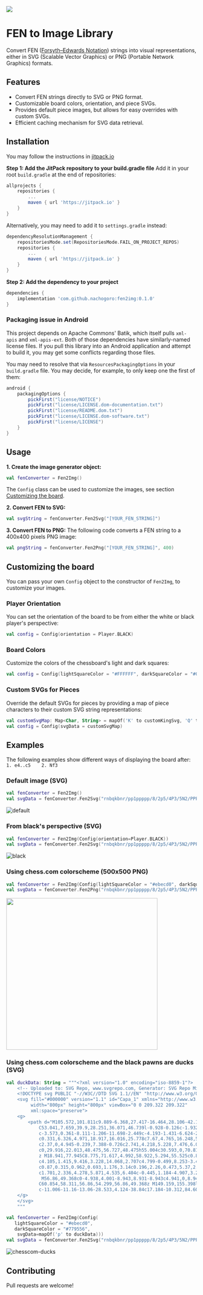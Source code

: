 [![](https://jitpack.io/v/nachogoro/fen2img.svg)](https://jitpack.io/#nachogoro/fen2img)
# FEN to Image Library
Convert FEN ([Forsyth–Edwards Notation](https://en.wikipedia.org/wiki/Forsyth%E2%80%93Edwards_Notation)) strings into visual representations, either in SVG (Scalable Vector Graphics) or PNG (Portable Network Graphics) formats.

## Features
- Convert FEN strings directly to SVG or PNG format.
- Customizable board colors, orientation, and piece SVGs.
- Provides default piece images, but allows for easy overrides with custom SVGs.
- Efficient caching mechanism for SVG data retrieval.

## Installation
You may follow the instructions in [jitpack.io](https://jitpack.io/#nachogoro/fen2img/0.1.0)

**Step 1: Add the JitPack repository to your build.gradle file**
Add it in your root `build.gradle` at the end of repositories:
```groovy
allprojects {
    repositories {
        ...
        maven { url 'https://jitpack.io' }
    }
}
```

Alternatively, you may need to add it to `settings.gradle` instead:
```groovy
dependencyResolutionManagement {
    repositoriesMode.set(RepositoriesMode.FAIL_ON_PROJECT_REPOS)
    repositories {
        ...
        maven { url 'https://jitpack.io' }
    }
}
```

**Step 2: Add the dependency to your project**
```groovy
dependencies {
    implementation 'com.github.nachogoro:fen2img:0.1.0'
}
```
### Packaging issue in Android
This project depends on Apache Commons' Batik, which itself pulls `xml-apis` and `xml-apis-ext`. Both of those dependencies have similarly-named license files. If you pull this library into an Android application and attempt to build it, you may get some conflicts regarding those files.

You may need to resolve that via `ResourcesPackagingOptions` in your `build.gradle` file. You may decide, for example, to only keep one the first of them:
```groovy
android {
    packagingOptions {
        pickFirst("license/NOTICE")
        pickFirst("license/LICENSE.dom-documentation.txt")
        pickFirst("license/README.dom.txt")
        pickFirst("license/LICENSE.dom-software.txt")
        pickFirst("license/LICENSE")
    }
}
```

## Usage
**1. Create the image generator object:**
   ```kotlin
   val fenConverter = Fen2Img()
   ```
   The `Config` class can be used to customize the images, see section [Customizing the board](#customizing-the-board).

**2. Convert FEN to SVG:**
   ```kotlin
   val svgString = fenConverter.Fen2Svg("[YOUR_FEN_STRING]")
   ```
   
**3. Convert FEN to PNG:**
The following code converts a FEN string to a 400x400 pixels PNG image:
   ```kotlin
   val pngString = fenConverter.Fen2Png("[YOUR_FEN_STRING]", 400)
   ```

## Customizing the board
You can pass your own `Config` object to the constructor of `Fen2Img`, to customize your images.

### Player Orientation
You can set the orientation of the board to be from either the white or black player's perspective:
```kotlin
val config = Config(orientation = Player.BLACK)
```

### Board Colors
Customize the colors of the chessboard's light and dark squares:
```kotlin
val config = Config(lightSquareColor = "#FFFFFF", darkSquareColor = "#000000")
```

### Custom SVGs for Pieces
Override the default SVGs for pieces by providing a map of piece characters to their custom SVG string representations:
```kotlin
val customSvgMap: Map<Char, String> = mapOf('K' to customKingSvg, 'Q' to customQueenSvg)
val config = Config(svgData = customSvgMap)
```

## Examples
The following examples show different ways of displaying the board after:
`1. e4..c5    2. Nf3`

### Default image (SVG)
```kotlin
val fenConverter = Fen2Img()
val svgData = fenConverter.Fen2Svg("rnbqkbnr/pp1ppppp/8/2p5/4P3/5N2/PPPP1PPP/RNBQKB1R b KQkq - 1 2")
```
![default](https://github.com/nachogoro/fen2img/assets/15671779/5134e61f-ccfc-4409-9b4c-4b287652de64)


### From black's perspective (SVG)
```kotlin
val fenConverter = Fen2Img(Config(orientation=Player.BLACK))
val svgData = fenConverter.Fen2Svg("rnbqkbnr/pp1ppppp/8/2p5/4P3/5N2/PPPP1PPP/RNBQKB1R b KQkq - 1 2")
```
![black](https://github.com/nachogoro/fen2img/assets/15671779/df6b7c21-f46a-4fd2-84ba-0aafb9e8bc1c)

### Using chess.com colorscheme (500x500 PNG)
```kotlin
val fenConverter = Fen2Img(Config(lightSquareColor = "#ebecd0", darkSquareColor = "#779556"))
val svgData = fenConverter.Fen2Png("rnbqkbnr/pp1ppppp/8/2p5/4P3/5N2/PPPP1PPP/RNBQKB1R b KQkq - 1 2", 500)
```
<img src="https://github.com/nachogoro/fen2img/assets/15671779/a4463f7f-49c5-4f8f-a141-d59d51916a15" width="400" height="400">


### Using chess.com colorscheme and the black pawns are ducks (SVG)
```kotlin
val duckData: String = """<?xml version="1.0" encoding="iso-8859-1"?>
    <!-- Uploaded to: SVG Repo, www.svgrepo.com, Generator: SVG Repo Mixer Tools -->
    <!DOCTYPE svg PUBLIC "-//W3C//DTD SVG 1.1//EN" "http://www.w3.org/Graphics/SVG/1.1/DTD/svg11.dtd">
    <svg fill="#000000" version="1.1" id="Capa_1" xmlns="http://www.w3.org/2000/svg" xmlns:xlink="http://www.w3.org/1999/xlink" 
	     width="800px" height="800px" viewBox="0 0 209.322 209.322"
	     xml:space="preserve">
    <g>
	    <path d="M105.572,101.811c9.889-6.368,27.417-16.464,28.106-42.166c0.536-20.278-9.971-49.506-49.155-50.878
		    C53.041,7.659,39.9,28.251,36.071,46.739l-0.928-0.126c-1.932,0-3.438,1.28-5.34,2.889c-2.084,1.784-4.683,3.979-7.792,4.308
		    c-3.573,0.361-8.111-1.206-11.698-2.449c-4.193-1.431-6.624-2.047-8.265-0.759c-1.503,1.163-2.178,3.262-2.028,6.226
		    c0.331,6.326,4.971,18.917,16.016,25.778c7.67,4.765,16.248,5.482,20.681,5.482c0.006,0,0.006,0,0.006,0
		    c2.37,0,4.945-0.239,7.388-0.726c2.741,4.218,5.228,7.476,6.037,9.752c2.054,5.851-27.848,25.087-27.848,55.01
		    c0,29.916,22.013,48.475,56.727,48.475h55.004c30.593,0,70.814-29.908,75.291-92.48C180.781,132.191,167.028,98.15,105.572,101.811
		    z M18.941,77.945C8.775,71.617,4.992,58.922,5.294,55.525c0.897,0.24,2.194,0.689,3.228,1.042
		    c4.105,1.415,9.416,3.228,14.068,2.707c4.799-0.499,8.253-3.437,10.778-5.574c0.607-0.509,1.393-1.176,1.872-1.491
    		c0.87,0.315,0.962,0.693,1.176,3.14c0.196,2.26,0.473,5.37,2.362,9.006c1.437,2.761,3.581,5.705,5.646,8.542
	    	c1.701,2.336,4.278,5.871,4.535,6.404c-0.445,1.184-4.907,3.282-12.229,3.282C30.177,82.591,23.69,80.904,18.941,77.945z
		     M56.86,49.368c0-4.938,4.001-8.943,8.931-8.943c4.941,0,8.942,4.005,8.942,8.943c0,4.931-4.001,8.942-8.942,8.942
		    C60.854,58.311,56.86,54.299,56.86,49.368z M149.159,155.398l-20.63,11.169l13.408,9.293c0,0-49.854,15.813-72.198-6.885
		    c-11.006-11.16-13.06-28.533,4.124-38.84c17.184-10.312,84.609,3.943,84.609,3.943L134.295,147.8L149.159,155.398z"/>
    </g>
    </svg>
    """

val fenConverter = Fen2Img(Config(
   lightSquareColor = "#ebecd0",
   darkSquareColor = "#779556",
    svgData=mapOf('p' to duckData)))
val svgData = fenConverter.Fen2Svg("rnbqkbnr/pp1ppppp/8/2p5/4P3/5N2/PPPP1PPP/RNBQKB1R b KQkq - 1 2")
```
![chesscom-ducks](https://github.com/nachogoro/fen2img/assets/15671779/675db32c-e140-4e13-ac80-dcdff012f7c6)


## Contributing
Pull requests are welcome!
